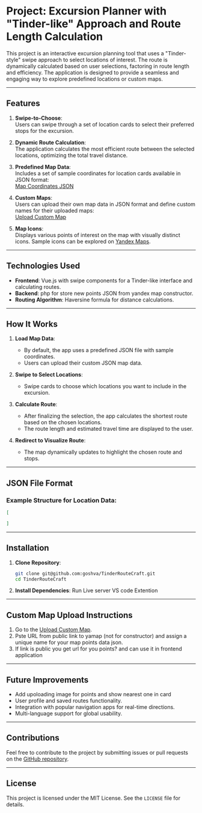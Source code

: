 # Project: Excursion Planner with "Tinder-like" Approach and Route Length Calculation

This project is an interactive excursion planning tool that uses a "Tinder-style" swipe approach to select locations of interest. The route is dynamically calculated based on user selections, factoring in route length and efficiency. The application is designed to provide a seamless and engaging way to explore predefined locations or custom maps.

---

## Features

1. **Swipe-to-Choose**:  
   Users can swipe through a set of location cards to select their preferred stops for the excursion.

2. **Dynamic Route Calculation**:  
   The application calculates the most efficient route between the selected locations, optimizing the total travel distance.

3. **Predefined Map Data**:  
   Includes a set of sample coordinates for location cards available in JSON format:  
   [Map Coordinates JSON](http://c92834bq.beget.tech/map.json)

4. **Custom Maps**:  
   Users can upload their own map data in JSON format and define custom names for their uploaded maps:  
   [Upload Custom Map](http://c92834bq.beget.tech)

5. **Map Icons**:  
   Displays various points of interest on the map with visually distinct icons. Sample icons can be explored on [Yandex Maps](https://yandex.ru/maps/?ll=42.718741%2C0.001188&mode=usermaps&source=constructorLink&um=constructor%3A95893e57fd953d5a13812a39aaca58cb4aaaf64fc244664d2f9f249f2e923590&z=17).

---

## Technologies Used

- **Frontend**: Vue.js with swipe components for a Tinder-like interface and calculating routes.
- **Backend**: php for store new points JSON from yandex map constructor.
- **Routing Algorithm**: Haversine formula for distance calculations.

---

## How It Works

1. **Load Map Data**:  
   - By default, the app uses a predefined JSON file with sample coordinates.
   - Users can upload their custom JSON map data.

2. **Swipe to Select Locations**:  
   - Swipe cards to choose which locations you want to include in the excursion.

3. **Calculate Route**:  
   - After finalizing the selection, the app calculates the shortest route based on the chosen locations.
   - The route length and estimated travel time are displayed to the user.

4. **Redirect to Visualize Route**:  
   - The map dynamically updates to highlight the chosen route and stops.

---

## JSON File Format

### Example Structure for Location Data:

```json
[

]
```

---

## Installation

1. **Clone Repository**:
   ```bash
   git clone git@github.com:goshva/TinderRouteCraft.git
   cd TinderRouteCraft
   ```

2. **Install Dependencies**:
   Run Live server VS code Extention

---

## Custom Map Upload Instructions

1. Go to the [Upload Custom Map](http://c92834bq.beget.tech).
2. Pste URL from public link to yamap (not for constructor)  and assign a unique name for your map points data json.
3. If link is public  you get  url for  you points? and can use it in frontend application

---

## Future Improvements

- Add upoloading image  for points and show nearest one in card
- User profile and saved routes functionality.
- Integration with popular navigation apps for real-time directions.
- Multi-language support for global usability.

---

## Contributions

Feel free to contribute to the project by submitting issues or pull requests on the [GitHub repository](https://github.com/your-username/excursion-planner).

---

## License

This project is licensed under the MIT License. See the `LICENSE` file for details.
